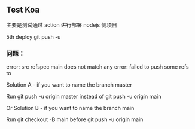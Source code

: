 ## Test Koa

主要是测试通过 action 进行部署 nodejs 侧项目

5th deploy
git push -u

### 问题：

error: src refspec main does not match any
error: failed to push some refs to

Solution A - if you want to name the branch master

Run git push -u origin master instead of git push -u origin main

Or Solution B - if you want to name the branch main

Run git checkout -B main before git push -u origin main
